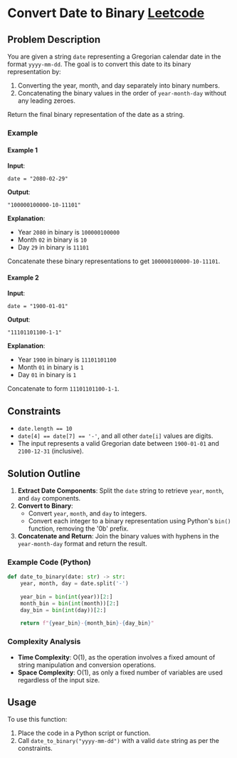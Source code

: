 
# Convert Date to Binary [Leetcode](https://leetcode.com/problems/convert-date-to-binary/description/)

## Problem Description

You are given a string `date` representing a Gregorian calendar date in the format `yyyy-mm-dd`. The goal is to convert this date to its binary representation by:

1. Converting the year, month, and day separately into binary numbers.
2. Concatenating the binary values in the order of `year-month-day` without any leading zeroes.

Return the final binary representation of the date as a string.

### Example

#### Example 1
**Input**: 
```plaintext
date = "2080-02-29"
```

**Output**: 
```plaintext
"100000100000-10-11101"
```

**Explanation**:  
- Year `2080` in binary is `100000100000`
- Month `02` in binary is `10`
- Day `29` in binary is `11101`
  
Concatenate these binary representations to get `100000100000-10-11101`.

#### Example 2
**Input**:
```plaintext
date = "1900-01-01"
```

**Output**: 
```plaintext
"11101101100-1-1"
```

**Explanation**:  
- Year `1900` in binary is `11101101100`
- Month `01` in binary is `1`
- Day `01` in binary is `1`
  
Concatenate to form `11101101100-1-1`.

## Constraints

- `date.length == 10`
- `date[4] == date[7] == '-'`, and all other `date[i]` values are digits.
- The input represents a valid Gregorian date between `1900-01-01` and `2100-12-31` (inclusive).

## Solution Outline

1. **Extract Date Components**: Split the `date` string to retrieve `year`, `month`, and `day` components.
2. **Convert to Binary**:
   - Convert `year`, `month`, and `day` to integers.
   - Convert each integer to a binary representation using Python's `bin()` function, removing the '0b' prefix.
3. **Concatenate and Return**: Join the binary values with hyphens in the `year-month-day` format and return the result.

### Example Code (Python)

```python
def date_to_binary(date: str) -> str:
    year, month, day = date.split('-')
    
    year_bin = bin(int(year))[2:]
    month_bin = bin(int(month))[2:]
    day_bin = bin(int(day))[2:]
    
    return f"{year_bin}-{month_bin}-{day_bin}"
```

### Complexity Analysis

- **Time Complexity**: O(1), as the operation involves a fixed amount of string manipulation and conversion operations.
- **Space Complexity**: O(1), as only a fixed number of variables are used regardless of the input size.

## Usage

To use this function:
1. Place the code in a Python script or function.
2. Call `date_to_binary("yyyy-mm-dd")` with a valid `date` string as per the constraints.

